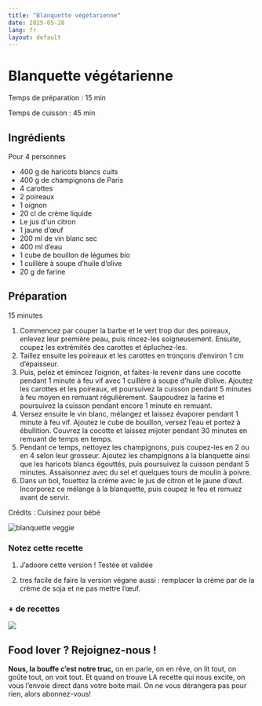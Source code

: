 ```yaml
---
title: "Blanquette végétarienne"
date: 2025-05-28
lang: fr
layout: default
---
```

# Blanquette végétarienne

Temps de préparation : 15 min

Temps de cuisson : 45 min

## Ingrédients

Pour 4 personnes

-   400 g de haricots blancs cuits
-   400 g de champignons de Paris
-   4 carottes
-   2 poireaux
-   1 oignon
-   20 cl de crème liquide
-   Le jus d'un citron
-   1 jaune d’œuf
-   200 ml de vin blanc sec
-   400 ml d’eau
-   1 cube de bouillon de légumes bio
-   1 cuillère à soupe d’huile d’olive
-   20 g de farine

## Préparation

15 minutes

1.  Commencez par couper la barbe et le vert trop dur des poireaux, enlevez leur première peau, puis rincez-les soigneusement. Ensuite, coupez les extrémités des carottes et épluchez-les.
2.  Taillez ensuite les poireaux et les carottes en tronçons d’environ 1 cm d’épaisseur.
3.  Puis, pelez et émincez l’oignon, et faites-le revenir dans une cocotte pendant 1 minute à feu vif avec 1 cuillère à soupe d’huile d’olive. Ajoutez les carottes et les poireaux, et poursuivez la cuisson pendant 5 minutes à feu moyen en remuant régulièrement. Saupoudrez la farine et poursuivez la cuisson pendant encore 1 minute en remuant.
4.  Versez ensuite le vin blanc, mélangez et laissez évaporer pendant 1 minute à feu vif. Ajoutez le cube de bouillon, versez l’eau et portez à ébullition. Couvrez la cocotte et laissez mijoter pendant 30 minutes en remuant de temps en temps.
5.  Pendant ce temps, nettoyez les champignons, puis coupez-les en 2 ou en 4 selon leur grosseur. Ajoutez les champignons à la blanquette ainsi que les haricots blancs égouttés, puis poursuivez la cuisson pendant 5 minutes. Assaisonnez avec du sel et quelques tours de moulin à poivre.
6.  Dans un bol, fouettez la crème avec le jus de citron et le jaune d’œuf. Incorporez ce mélange à la blanquette, puis coupez le feu et remuez avant de servir.

Crédits : Cuisinez pour bébé

![blanquette veggie](https://recettes.belly-media.com/wp-content/uploads/2024/02/blanquette-veggie-WP.jpg)

### Notez cette recette

1.  J’adoore cette version ! Testée et validée
    
2.  tres facile de faire la version végane aussi : remplacer la crème par de la crème de soja et ne pas mettre l’œuf.
    

### \+ de recettes

![](https://recettes.belly-media.com/wp-content/uploads/2022/09/belly-nl-cta.jpg)

## Food lover ? Rejoignez-nous !

**Nous, la bouffe c’est notre truc,** on en parle, on en rêve, on lit tout, on goûte tout, on voit tout. Et quand on trouve LA recette qui nous excite, on vous l’envoie direct dans votre boite mail. On ne vous dérangera pas pour rien, alors abonnez-vous!